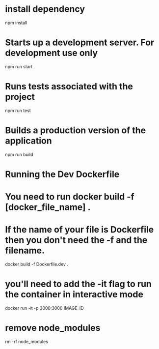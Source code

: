 # install dependency
npm install

# Starts up a development server. For development use only
npm run start

# Runs tests associated with the project
npm run test

# Builds a production version of the application
npm run build

# Running the Dev Dockerfile
# You need to run docker build -f [docker_file_name] .
# If the name of your file is Dockerfile then you don't need the -f and the filename.
docker build -f Dockerfile.dev .

# you'll need to add the -it flag to run the container in interactive mode
docker run -it -p 3000:3000 IMAGE_ID 

# remove node_modules
rm -rf node_modules
